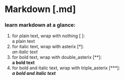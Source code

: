 # Markdown [.md]
### learn markdown at a glance:

1. for plain text, wrap with nothing [ ]: <br/>
a plain text
2. for italic text, wrap with asterix [*]: <br/>
*an italic text*
3. for bold text, wrap with double_asterix [**]: <br/>
**a bold text**
4. for bold and italic text, wrap with triple_asterix [***]: <br/>
***a bold and italic text***
